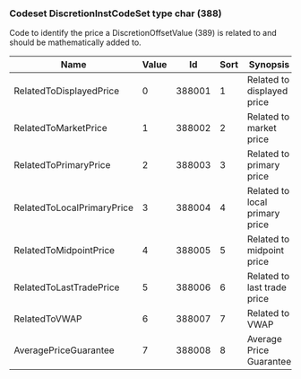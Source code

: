 ### Codeset DiscretionInstCodeSet type char (388)

Code to identify the price a DiscretionOffsetValue (389) is related to and should be mathematically added to.

| Name                       | Value | Id     | Sort | Synopsis                       |
|----------------------------|-------|--------|------|--------------------------------|
| RelatedToDisplayedPrice    | 0     | 388001 | 1    | Related to displayed price     |
| RelatedToMarketPrice       | 1     | 388002 | 2    | Related to market price        |
| RelatedToPrimaryPrice      | 2     | 388003 | 3    | Related to primary price       |
| RelatedToLocalPrimaryPrice | 3     | 388004 | 4    | Related to local primary price |
| RelatedToMidpointPrice     | 4     | 388005 | 5    | Related to midpoint price      |
| RelatedToLastTradePrice    | 5     | 388006 | 6    | Related to last trade price    |
| RelatedToVWAP              | 6     | 388007 | 7    | Related to VWAP                |
| AveragePriceGuarantee      | 7     | 388008 | 8    | Average Price Guarantee        |


